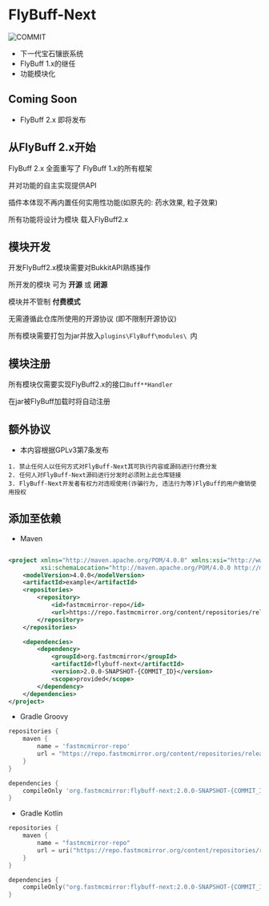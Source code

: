 # **FlyBuff-Next**
![COMMIT](https://shields.io/endpoint?url=https://flybuff-github.rgbmc.org)
- 下一代宝石镶嵌系统
- FlyBuff 1.x的继任
- 功能模块化

## Coming Soon
- FlyBuff 2.x 即将发布

## 从FlyBuff 2.x开始

FlyBuff 2.x 全面重写了 FlyBuff 1.x的所有框架

并对功能的自主实现提供API

插件本体现不再内置任何实用性功能(如原先的: 药水效果, 粒子效果)

所有功能将设计为模块 载入FlyBuff2.x

## 模块开发

开发FlyBuff2.x模块需要对BukkitAPI熟练操作

所开发的模块 可为 **开源** 或 **闭源**

模块并不管制 **付费模式**

无需遵循此仓库所使用的开源协议 (即不限制开源协议)

所有模块需要打包为jar并放入`plugins\FlyBuff\modules\ `内

## 模块注册

所有模块仅需要实现FlyBuff2.x的接口```Buff**Handler```

在jar被FlyBuff加载时将自动注册

## 额外协议

- 本内容根据GPLv3第7条发布

```
1. 禁止任何人以任何方式对FlyBuff-Next其可执行内容或源码进行付费分发
2. 任何人对FlyBuff-Next源码进行分发时必须附上此仓库链接
3. FlyBuff-Next开发者有权力对违规使用(诈骗行为, 违法行为等)FlyBuff的用户撤销使用授权
```

## 添加至依赖

- Maven

```xml

<project xmlns="http://maven.apache.org/POM/4.0.0" xmlns:xsi="http://www.w3.org/2001/XMLSchema-instance"
         xsi:schemaLocation="http://maven.apache.org/POM/4.0.0 http://maven.apache.org/xsd/maven-4.0.0.xsd">
    <modelVersion>4.0.0</modelVersion>
    <artifactId>example</artifactId>
    <repositories>
        <repository>
            <id>fastmcmirror-repo</id>
            <url>https://repo.fastmcmirror.org/content/repositories/releases/</url>
        </repository>
    </repositories>

    <dependencies>
        <dependency>
            <groupId>org.fastmcmirror</groupId>
            <artifactId>flybuff-next</artifactId>
            <version>2.0.0-SNAPSHOT-{COMMIT_ID}</version>
            <scope>provided</scope>
        </dependency>
    </dependencies>
</project>
```

- Gradle Groovy

```groovy
repositories {
    maven {
        name = 'fastmcmirror-repo'
        url = "https://repo.fastmcmirror.org/content/repositories/releases/"
    }
}

dependencies {
    compileOnly 'org.fastmcmirror:flybuff-next:2.0.0-SNAPSHOT-{COMMIT_ID}'
}
```

- Gradle Kotlin

```kotlin
repositories {
    maven {
        name = "fastmcmirror-repo"
        url = uri("https://repo.fastmcmirror.org/content/repositories/releases/")
    }
}

dependencies {
    compileOnly("org.fastmcmirror:flybuff-next:2.0.0-SNAPSHOT-{COMMIT_ID}")
}
```
